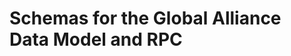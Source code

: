 Schemas for the Global Alliance Data Model and RPC
==================================================


